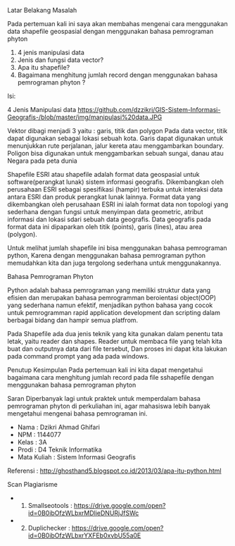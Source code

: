Latar Belakang Masalah

Pada pertemuan kali ini saya akan membahas mengenai cara menggunakan data shapefile geospasial dengan menggunakan bahasa pemrograman phyton

1. 4  jenis manipulasi data
2. Jenis dan fungsi data vector?
3. Apa itu shapefile?
4. Bagaimana menghitung jumlah record dengan menggunakan bahasa pemrograman phyton ?


Isi:

4 Jenis Manipulasi data
https://github.com/dzzikri/GIS-Sistem-Informasi-Geografis-/blob/master/img/manipulasi%20data.JPG

Vektor dibagi menjadi 3 yaitu : garis, titik dan polygon
Pada data vector, titik dapat digunakan sebagai lokasi sebuah kota. Garis dapat digunakan untuk menunjukkan rute perjalanan, jalur kereta atau menggambarkan boundary. Poligon bisa digunakan untuk menggambarkan sebuah sungai, danau atau Negara pada peta dunia

Shapefile ESRI atau shapefile adalah format data geospasial untuk software(perangkat lunak) sistem informasi geografis. Dikembangkan oleh perusahaan ESRI sebagai spesifikasi (hampir) terbuka untuk interaksi data antara ESRI dan produk perangkat lunak lainnya. Format data yang dikembangkan oleh perusahaan ESRI ini ialah format data non topologi yang sederhana dengan fungsi untuk menyimpan data geometric, atribut informasi dan lokasi sdari sebuah data geografis. Data geografis pada format data ini dipaparkan  oleh titik (points), garis (lines), atau area (polygon).

Untuk melihat jumlah shapefile ini bisa menggunakan bahasa pemrograman python, Karena dengan menggunakan  bahasa pemrograman python memudahkan kita dan juga tergolong sederhana untuk menggunakannya.

Bahasa Pemrograman Phyton

Python adalah bahasa pemrograman yang memiliki struktur data yang efisien dan merupakan bahasa pemrogramman beroientasi object(OOP) yang sederhana namun  efektif, menjadikan python bahasa yang cocok untuk pemrogramman rapid application development dan scripting dalam berbagai bidang dan hampir semua platfrom.

Pada Shapefile ada dua jenis teknik yang kita gunakan dalam penentu tata letak, yaitu reader dan shapes. Reader untuk membaca file yang telah kita buat dan outputnya data dari file tersebut,
Dan proses ini dapat kita lakukan pada command prompt yang ada pada windows.

Penutup
Kesimpulan
Pada pertemuan kali ini kita dapat mengetahui bagaimana cara menghitung jumlah record pada file sshapefile dengan menggunakan bahasa pemrograman phyton

Saran
Diperbanyak lagi untuk praktek untuk memperdalam bahasa pemrograman phyton di perkuliahan ini, agar mahasiswa lebih banyak mengetahui mengenai bahasa pemrograman ini.

* Nama : Dzikri Ahmad Ghifari
* NPM : 1144077
* Kelas : 3A
* Prodi : D4 Teknik Informatika
* Mata Kuliah : Sistem Informasi Geografis


Referensi : http://ghosthand5.blogspot.co.id/2013/03/apa-itu-python.html

Scan Plagiarisme
* 1.	Smallseotools : https://drive.google.com/open?id=0B0ibOfzWLbxrMDlieDNURjJfSWc
* 2.	Duplichecker : https://drive.google.com/open?id=0B0ibOfzWLbxrYXFEb0xvbU55a0E


